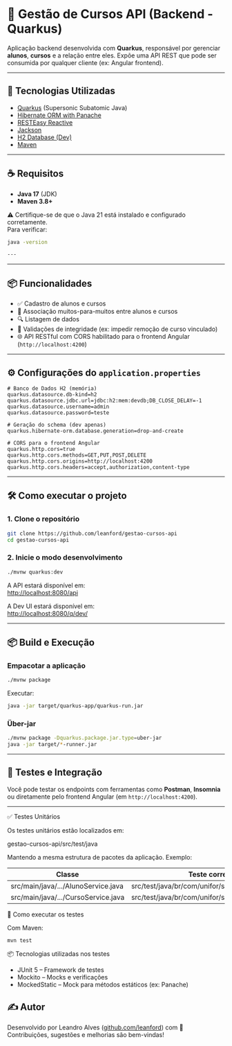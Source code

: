 # 📡 Gestão de Cursos API (Backend - Quarkus)

Aplicação backend desenvolvida com **Quarkus**, responsável por gerenciar **alunos**, **cursos** e a relação entre eles. Expõe uma API REST que pode ser consumida por qualquer cliente (ex: Angular frontend).

---

## 🚀 Tecnologias Utilizadas

- [Quarkus](https://quarkus.io/) (Supersonic Subatomic Java)
- [Hibernate ORM with Panache](https://quarkus.io/guides/hibernate-orm-panache)
- [RESTEasy Reactive](https://quarkus.io/guides/rest)
- [Jackson](https://quarkus.io/guides/rest#json-serialisation)
- [H2 Database (Dev)](https://quarkus.io/guides/datasource)
- [Maven](https://maven.apache.org/)

---

## ☕ Requisitos

- **Java 17** (JDK)
- **Maven 3.8+**

⚠️ Certifique-se de que o Java 21 está instalado e configurado corretamente.  
Para verificar:

```bash
java -version

---

```
---

## 📦 Funcionalidades

- ✅ Cadastro de alunos e cursos
- 🔄 Associação muitos-para-muitos entre alunos e cursos
- 🔍 Listagem de dados
- 🛑 Validações de integridade (ex: impedir remoção de curso vinculado)
- 🌐 API RESTful com CORS habilitado para o frontend Angular (`http://localhost:4200`)

---

## ⚙️ Configurações do `application.properties`

```properties
# Banco de Dados H2 (memória)
quarkus.datasource.db-kind=h2
quarkus.datasource.jdbc.url=jdbc:h2:mem:devdb;DB_CLOSE_DELAY=-1
quarkus.datasource.username=admin
quarkus.datasource.password=teste

# Geração do schema (dev apenas)
quarkus.hibernate-orm.database.generation=drop-and-create

# CORS para o frontend Angular
quarkus.http.cors=true
quarkus.http.cors.methods=GET,PUT,POST,DELETE
quarkus.http.cors.origins=http://localhost:4200
quarkus.http.cors.headers=accept,authorization,content-type
```

---

## 🛠️ Como executar o projeto

### 1. Clone o repositório

```bash
git clone https://github.com/leanford/gestao-cursos-api
cd gestao-cursos-api
```

### 2. Inicie o modo desenvolvimento

```bash
./mvnw quarkus:dev
```

A API estará disponível em:  
[http://localhost:8080/api](http://localhost:8080/api)

A Dev UI estará disponível em:  
[http://localhost:8080/q/dev/](http://localhost:8080/q/dev/)

---

## 📦 Build e Execução

### Empacotar a aplicação

```bash
./mvnw package
```

Executar:

```bash
java -jar target/quarkus-app/quarkus-run.jar
```

### Über-jar

```bash
./mvnw package -Dquarkus.package.jar.type=uber-jar
java -jar target/*-runner.jar
```

---

## 🧪 Testes e Integração

Você pode testar os endpoints com ferramentas como **Postman**, **Insomnia** ou diretamente pelo frontend Angular (em `http://localhost:4200`).

---

✅ Testes Unitários

Os testes unitários estão localizados em:

gestao-cursos-api/src/test/java

Mantendo a mesma estrutura de pacotes da aplicação. Exemplo:

| Classe                         | Teste correspondente                                                      |
|--------------------------------|---------------------------------------------------------------------------|
| src/main/java/.../AlunoService.java | src/test/java/br/com/unifor/service/AlunoServiceTest.java             |
| src/main/java/.../CursoService.java | src/test/java/br/com/unifor/service/CursoServiceTest.java             |

🧪 Como executar os testes

Com Maven:

    mvn test

📦 Tecnologias utilizadas nos testes

- JUnit 5 – Framework de testes
- Mockito – Mocks e verificações
- MockedStatic – Mock para métodos estáticos (ex: Panache)

## ✍️ Autor

Desenvolvido por Leandro Alves ([github.com/leanford](https://github.com/leanford)) com 💙  
Contribuições, sugestões e melhorias são bem-vindas!
